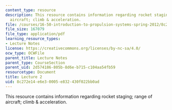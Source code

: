 ```yaml
---
content_type: resource
description: This resource contains information regarding rocket staging; range of
  aircraft; climb & acceleration.
file: /courses/16-50-introduction-to-propulsion-systems-spring-2012/8c272e14e6e30005e832430f022bb0ad_MIT16_50S12_lec2.pdf
file_size: 167079
file_type: application/pdf
learning_resource_types:
- Lecture Notes
license: https://creativecommons.org/licenses/by-nc-sa/4.0/
ocw_type: OCWFile
parent_title: Lecture Notes
parent_type: CourseSection
parent_uid: 2d574186-805b-8d6e-b715-c104aa54fb59
resourcetype: Document
title: Lecture 2
uid: 8c272e14-e6e3-0005-e832-430f022bb0ad
---
```

This resource contains information regarding rocket staging; range of aircraft; climb & acceleration.